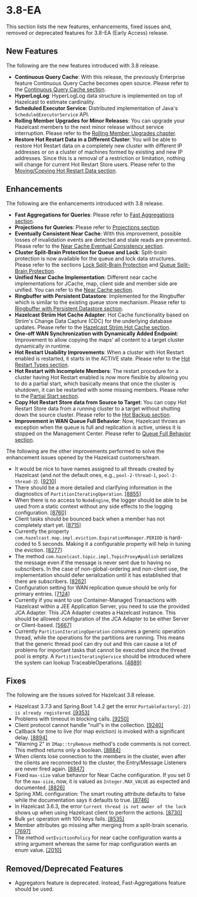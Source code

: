 
# 3.8-EA

This section lists the new features, enhancements, fixed issues and, removed or deprecated features for 3.8-EA (Early Access) release.

## New Features

The following are the new features introduced with 3.8 release.

- **Continuous Query Cache**: With this release, the previously Enterprise feature Continuous Query Cache becomes open source. Please refer to the <a href="http://docs.hazelcast.org/docs/3.8-EA/manual/html-single/index.html#continuous-query-=cache" target="_blank">Continuous Query Cache section</a>.
- **HyperLogLog**: HyperLogLog data structure is implemented on top of Hazelcast to estimate cardinality.
- **Scheduled Executor Service**: Distributed implementation of Java's `ScheduledExecutorService` API.
- **Rolling Member Upgrades for Minor Releases**: You can upgrade your Hazelcast members to the next minor release without service interruption. Please refer to the <a href="http://docs.hazelcast.org/docs/3.8-EA/manual/html-single/index.html#rolling-member-upgrades" target="_blank">Rolling Member Upgrades chapter</a>.
- **Restore Hot Restart Data in a Different Cluster**: You will be able to restore Hot Restart data on a completely new cluster with different IP addresses or on a cluster of machines formed by existing and new IP addresses. Since this is a removal of a restriction or limitation, nothing will change for current Hot Restart Store users. Please refer to the <a href="http://docs.hazelcast.org/docs/3.8-EA/manual/html-single/index.html#moving-copying-hot-restart-data" target="_blank">Moving/Copying Hot Restart Data section</a>.


## Enhancements


The following are the enhancements introduced with 3.8 release.

- **Fast Aggregations for Queries**: Please refer to <a href="http://docs.hazelcast.org/docs/3.8-EA/manual/html-single/index.html#fast-aggregations" target="_blank">Fast Aggregations section</a>.
- **Projections for Queries**: Please refer to <a href="http://docs.hazelcast.org/docs/3.8-EA/manual/html-single/index.html#projections" target="_blank">Projections section</a>.
- **Eventually Consistent Near Cache**: With this improvement, possible losses of invalidation events are detected and stale reads are prevented. Please refer to the <a href="http://docs.hazelcast.org/docs/3.8-EA/manual/html-single/index.html#near-cache-eventual-consistency" target="_blank">Near Cache Eventual Consistency section</a>.
- **Cluster Split-Brain Protection for Queue and Lock**: Split-brain protection is now available for the queue and lock data structures. Please refer to the sections <a href="http://docs.hazelcast.org/docs/3.8-EA/manual/html-single/index.html#split-brain-protection-for-lock" target="_blank">Lock Split-Brain Protection</a> and <a href="http://docs.hazelcast.org/docs/3.8-EA/manual/html-single/index.html#split-brain-protection-for-queue" target="_blank">Queue Split-Brain Protection</a>.
- **Unified Near Cache Implementation**: Different near cache implementations for JCache, map, client side and member side are unified. You can refer to the <a href="http://docs.hazelcast.org/docs/3.8-EA/manual/html-single/index.html#near-cache" target="_blank">Near Cache section</a>.
- **Ringbuffer with Persistent Datastore**: Implemented for the Ringbuffer which is similar to the existing queue store mechanism. Please refer to <a href="http://docs.hazelcast.org/docs/3.8-EA/manual/html-single/index.html#ringbuffer-with-persistent-datastore" target="_blank">Ringbuffer with Persistent Datastore section</a>.
- **Hazelcast Striim Hot Cache Adapter**: Hot Cache functionality based on Striim's Change Data Capture (CDC) for the underlying database updates. Please refer to the <a href="http://docs.hazelcast.org/docs/3.8-EA/manual/html-single/index.html#hazelcast-striim-hot-cache" target="_blank">Hazelcast Striim Hot Cache section</a>.
- **One-off WAN Synchronization with Dynamically Added Endpoint**: Improvement to allow copying the maps' all content to a target cluster dynamically in runtime.
- **Hot Restart Usability Improvements**: When a cluster with Hot Restart enabled is restarted, it starts in the ACTIVE state. Please refer to the <a href="http://docs.hazelcast.org/docs/3.8-EA/manual/html-single/index.html#hot-restart-types" target="_blank">Hot Restart Types section</a>.
- **Hot Restart with Incomplete Members**: The restart procedure for a cluster having Hot Restart enabled is now more flexible by allowing you to do a partial start, which basically means that once the cluster is shutdown, it can be restarted with some missing members. Please refer to the <a href="http://docs.hazelcast.org/docs/3.8-EA/manual/html-single/index.html#partial-start" target="_blank">Partial Start section</a>.
- **Copy Hot Restart Store data from Source to Target**: You can copy Hot Restart Store data from a running cluster to a target without shutting down the source cluster. Please refer to the <a href="http://docs.hazelcast.org/docs/3.8-EA/manual/html-single/index.html#hot-backup" target="_blank">Hot Backup section</a>.
- **Improvement in WAN Queue Full Behavior**: Now, Hazelcast throws an exception when the queue is full and replication is active, unless it is stopped on the Management Center. Please refer to <a href="http://docs.hazelcast.org/docs/3.8-EA/manual/html-single/index.html#queue-full-behavior" target="_blank">Queue Full Behavior section</a>.

The following are the other improvements performed to solve the enhancement issues opened by the Hazelcast customers/team.

- It would be nice to have names assigned to all threads created by Hazelcast (and not the default ones, e.g., `pool-2-thread-1`, `pool-2-thread-2`). <a href="https://github.com/hazelcast/hazelcast/issues/9210" target="_blank">[9210]</a>
- There should be a more detailed and clarifying information in the diagnostics of `PartitionIteratingOperation`. <a href="https://github.com/hazelcast/hazelcast/issues/8855" target="_blank">[8855]</a>
- When there is no access to `NodeEngine`, the logger should be able to be used from a static context without any side effects to the logging configuration. <a href="https://github.com/hazelcast/hazelcast/issues/8760" target="_blank">[8760]</a>
- Client tasks should be bounced back when a member has not completely start yet. <a href="https://github.com/hazelcast/hazelcast/issues/8715" target="_blank">[8715]</a>
- Currently the property `com.hazelcast.map.impl.eviction.ExpirationManager.PERIOD` is hard-coded to 5 seconds. Making it a configurable property will help in tuning the eviction. <a href="https://github.com/hazelcast/hazelcast/issues/8277" target="_blank">[8277]</a>
- The method `com.hazelcast.topic.impl.TopicProxy#publish` serializes the message even if the message is never sent due to having no subscribers. In the case of non-global-ordering and non-client use, the implementation should defer serialization until it has established that there are subscribers. <a href="https://github.com/hazelcast/hazelcast/issues/8262" target="_blank">[8262]</a>
- Configuration setting for WAN replication queue should be only for primary entries. <a href="https://github.com/hazelcast/hazelcast/issues/7124" target="_blank">[7124]</a>
- Currently if you want to use Container-Managed Transactions with Hazelcast within a JEE Application Server, you need to use the provided JCA Adapter. This JCA Adapter creates a Hazelcast instance. This should be allowed: configuration of the JCA Adapter to be either Server or Client-based. <a href="https://github.com/hazelcast/hazelcast/issues/5667" target="_blank">[5667]</a>
- Currently `PartitionIteratingOperation` consumes a generic operation thread, while the operations for the partitions are running. This means that the generic thread pool can dry out and this can cause a lot of problems for important tasks that cannot be executed since the thread pool is empty. A `PartitionIteratingService` should be introduced where the system can lookup TraceableOperations. <a href="https://github.com/hazelcast/hazelcast/issues/4889" target="_blank">[4889]</a>



## Fixes

The following are the issues solved for Hazelcast 3.8 release.

- Hazelcast 3.7.3 and Spring Boot 1.4.2 get the error `PortableFactory[-22] is already registered`. <a href="https://github.com/hazelcast/hazelcast/issues/9353" target="_blank">[9353]</a>
- Problems with timeout in blocking calls. <a href="https://github.com/hazelcast/hazelcast/issues/9250" target="_blank">[9250]</a>
- Client protocol cannot handle "null"s in the collection. <a href="https://github.com/hazelcast/hazelcast/issues/9240" target="_blank">[9240]</a>
- Callback for time to live (for map eviction) is invoked with a significant delay. <a href="https://github.com/hazelcast/hazelcast/issues/8894" target="_blank">[8894]</a>
- "Warning 2" in `IMap::tryRemove` method's code comments is not correct. This method returns only a boolean. <a href="https://github.com/hazelcast/hazelcast/issues/8884" target="_blank">[8884]</a>
- When clients lose connection to the members in the cluster, even after the clients are reconnected to the cluster, the Entry/Message Listeners are never fired again. <a href="https://github.com/hazelcast/hazelcast/issues/8847" target="_blank">[8847]</a>
- Fixed `max-size` value behavior for Near Cache configuration. If you set 0 for the `max-size`, now, it is valued as `Integer.MAX_VALUE` as expected and documented. <a href="https://github.com/hazelcast/hazelcast/pull/8826" target="_blank">[8826]</a>
- Spring XML configuration: The smart routing attribute defaults to false while the documentation says it defaults to true. <a href="https://github.com/hazelcast/hazelcast/issues/8746" target="_blank">[8746]</a>
- In Hazelcast 3.6.3, the error `Current thread is not owner of the lock` shows up when using Hazelcast client to perform the actions. <a href="https://github.com/hazelcast/hazelcast/issues/8730" target="_blank">[8730]</a>
- Bulk `get` operation with 100 keys fails. <a href="https://github.com/hazelcast/hazelcast/issues/8535" target="_blank">[8535]</a>
- Member attributes go missing after merging from a split-brain scenario. <a href="https://github.com/hazelcast/hazelcast/issues/7697" target="_blank">[7697]</a>
- The method `setEvictionPolicy` for near cache configuration wants a string argument whereas the same for map configuration wants an enum value. <a href="https://github.com/hazelcast/hazelcast/issues/2010" target="_blank">[2010]</a>


## Removed/Deprecated Features

- Aggregators feature is deprecated. Instead, Fast-Aggregations feature should be used.

